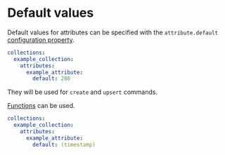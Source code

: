 # Default values

Default values for attributes can be specified with the `attribute.default`
[configuration property](../usage/configuration.md#properties).

```yml
collections:
  example_collection:
    attributes:
      example_attribute:
        default: 200
```

They will be used for `create` and `upsert` commands.

[Functions](../usage/functions.md) can be used.

```yml
collections:
  example_collection:
    attributes:
      example_attribute:
        default: (timestamp)
```
